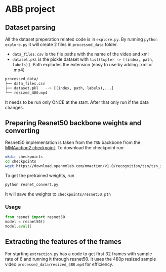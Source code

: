 # ABB project 

## Dataset parsing
All the dataset preperation related code is in `explore.py`. By running `python explore.py` it will create 2 files in `processed_data` folder. 

- `data_files.csv` is the file paths with the name of the video and xml
- `dataset.pkl` is the pickle dataset with `list(tuple) -> [(index, path, labels)]`. Path expludes the extension (easy to use by adding .xml or .mp4)
```bash
processed_data/
├── data_files.csv
├── dataset.pkl   --> [(index, path, labels),...]
└── resized_480.mp4
```

It needs to be run only ONCE at the start. After that only run if the data changes.

## Preparing Resnet50 backbone weights and converting

Resnet50 implementation is taken from the `TSN` backbone from the [MMAaction2 checkpoint](https://download.openmmlab.com/mmaction/v1.0/recognition/tsn/tsn_imagenet-pretrained-r50_8xb32-1x1x8-100e_kinetics400-rgb/tsn_imagenet-pretrained-r50_8xb32-1x1x8-100e_kinetics400-rgb_20220906-2692d16c.pth). To download the checkpoint run:
```bash
mkdir checkpoints
cd checkpoints
wget https://download.openmmlab.com/mmaction/v1.0/recognition/tsn/tsn_imagenet-pretrained-r50_8xb32-1x1x8-100e_kinetics400-rgb/tsn_imagenet-pretrained-r50_8xb32-1x1x8-100e_kinetics400-rgb_20220906-2692d16c.pth
```

To get the pretrained weights, run 
```bash 
python resnet_convert.py
```
It will save the weights to `checkpoints/resnet50.pth`

### Usage
```python
from resnet import resnet50
model = resnet50()
model.eval()
```
## Extracting the features of the frames
For starting `extraction.py` has a code to get first 32 frames with sample rate of 6 and running it through resnet50. It uses the 480p resized sample video `processed_data/resized_480.mp4` for efficiency.